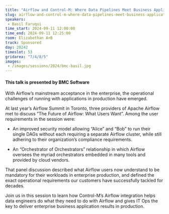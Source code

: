 ```yaml
---
title: "Airflow and Control-M: Where Data Pipelines Meet Business Applications in Production"
slug: airflow-and-control-m-where-data-pipelines-meet-business-applications-in-production
speakers:
 - Basil Faruqui
time_start: 2024-09-11 12:00:00
time_end: 2024-09-11 12:25:00
room: Elizabethan A+B
track: Sponsored
day: 20242
timeslot: 53
gridarea: "7/4/8/5"
images: 
 - /images/sessions/2024/bmc-basil.jpg
---
```


#### This talk is presented by BMC Software
 
 
With Airflow’s mainstream acceptance in the enterprise, the operational challenges of running with applications in production have emerged.
 
At last year’s Airflow Summit in Toronto, three providers of Apache Airflow met to discuss “The Future of Airflow: What Users Want”. Among the user requirements in the session were:
 
  * An improved security model allowing “Alice” and “Bob” to run their single DAGs without each requiring a separate Airflow cluster, while still adhering to their organization’s compliance requirements.
 
  * An “Orchestrator of Orchestrators” relationship in which Airflow oversees the myriad orchestrators embedded in many tools and provided by cloud vendors.
 

That panel discussion described what Airflow users now understand to be mandatory for their workloads in enterprise production, and defined the exact operational requirements our customers have successfully tackled for decades. 
  
Join us in this session to learn how Control-M’s Airflow integration helps data engineers do what they need to do with Airflow and gives IT Ops the key to deliver enterprise business application results in production.